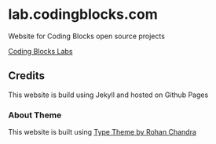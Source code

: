 # lab.codingblocks.com

Website for Coding Blocks open source projects

[Coding Blocks Labs](https://lab.codingblocks.com/about/)

## Credits

This website is build using Jekyll and hosted on Github Pages

### About Theme

This website is built using [Type Theme by Rohan Chandra](https://github.com/rohanchandra/type-theme)

